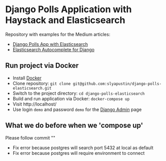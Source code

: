 # Django Polls Application with Haystack and Elasticsearch
Repository with examples for the Medium articles:
 - [Django Polls App with Elasticsearch](https://medium.com/@s.lyapustin/django-polls-app-with-elasticsearch-ffc02b9e79d9)
 - [Elasticsearch Autocomplete for Django](https://medium.com/@s.lyapustin/elasticsearch-autocomplete-for-django-9dffef1d3afb)


## Run project via Docker
  - Install [Docker](https://www.docker.com/products/docker-desktop)
  - Clone repository: `git clone git@github.com:slyapustin/django-polls-elasticsearch.git`
  - Switch to the project directory: `cd django-polls-elasticsearch`
  - Build and run application via Docker: `docker-compose up`
  - Visit http://localhost/
  - Use login `demo` and password `demo` for the [Django Admin](http://localhost/admin) page


## What we do before when we 'compose up'
Please follow commit ""
- Fix error because postgres will search port 5432 at local as default
- Fix error because postgres will require environment to connect
